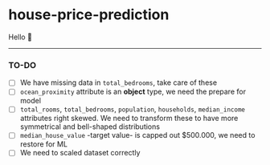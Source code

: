 # house-price-prediction
Hello 👋

---

### TO-DO

- [ ] We have missing data in `total_bedrooms`, take care of these
- [ ] `ocean_proximity` attribute is an **object** type, we need the prepare for model
- [ ] `total_rooms`, `total_bedrooms`, `population`, `households`, `median_income` attributes right skewed. We need to transform these to have more symmetrical and bell-shaped distributions
- [ ] `median_house_value` -target value- is capped out $500.000, we need to restore for ML
- [ ] We need to scaled dataset correctly